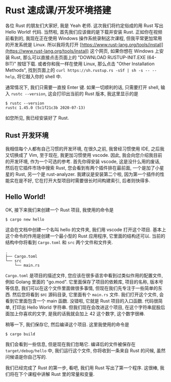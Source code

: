 # Rust 速成课/开发环境搭建

各位 Rust 的朋友们大家好, 我是 Yeah 老师. 这次我们将约定俗成的用 Rust 写出 Hello World! 代码. 当然啦, 首先我们应该做的是下载并安装 Rust. 正如你在视频前看到的, 我现在正在使用 Windows 操作系统录制这次课程, 但我平常更加常用的开发系统是 Linux. 所以我将先打开 [https://www.rust-lang.org/tools/install](https://www.rust-lang.org/tools/install) 这个网页, 如果你想在 Windows 上安装 Rust, 那么可以直接点击页面上的 "DOWNLOAD RUSTUP-INIT.EXE (64-BIT)" 按钮下载. 或者你和我一样在使用 Linux, 那么点击 "Other Installation Methods", 找到页面上的 `curl https://sh.rustup.rs -sSf | sh -s -- --help`, 将它敲入你的 shell 中.

通常情况下, 我们只需要一直按 Enter 键. 如果一切顺利的话, 只需要打开 shell, 输入 `rustc --version`, 这会打印出当前的 Rust 版本, 我这里显示的是

```no-highlight
$ rustc --version
rustc 1.45.0 (5c1f21c3b 2020-07-13)
```

如您所见, 我已经安装好了 Rust.

## Rust 开发环境

我相信每个人都有自己习惯的开发环境, 在很久之前, 我曾经习惯使用 IDE, 之后我又切换成了 Vim, 至于现在, 我更加习惯使用 vscode. 因此, 我会向您介绍我目前的开发环境, 作为一个可选的参考. 首先你得安装 vscode, 这是没什么用的废话, 然后在它插件市场中搜索 Rust, 您会看到有两个插件排在最前面, 一个是加了小星星的 Rust, 另一个是 rust-analyzer. 我建议是安装第二个啦, 因为第一个插件的性能实在是不好, 它在打开大型项目时需要很长时间构建索引, 后者则快得多.

## Hello World!

OK, 接下来我们来创建一个 Rust 项目, 我使用的命令是

```no-highlight
$ cargo new hello
```

这会在文档中创建一个名叫 hello 的文件夹, 我们用 vscode 打开这个项目. 基本上这个命令的作用是创建一个最小型的 Rust 应用程序, 它里面的结构还可以. 当前的结构中你将看到 `Cargo.toml` 和 `src` 两个文件和文件夹.

```no-highlight
.
├── Cargo.toml
└── src
    └── main.rs
```

`Cargo.toml` 是项目的描述文件, 您应该在很多语言中看到过类似作用的配置文件, 例如 Golang 里面的 "go.mod". 它里面保存了项目的依赖库, 项目的名称, 版本号等信息, 我们可以在这个文件里面做很多事情, 但现在我们先专注于一些简单的东西. 然后您将看到 src 源码目录, 它里面有个 `main.rs` 文件. 我们打开这个文件, 会看到它里面包含一个 main 函数. 没错啦, 它就是 Rust 项目的入口函数. 代码很简单, 打印出 Hello World 字符串. 但我们现在会改进这个项目, 在这个字符串屁股后面加上你喜欢的文字, 是我的话我就会加上 42 这个数字, 这个数字很棒.

稍等一下, 我们保存它, 然后编译这个项目. 这里我使用的命令是

```no-highlight
$ cargo build
```

我们会看到一些信息, 但是现在我们忽略它. 编译后的文件被保存在 `target/debug/hello` 中, 我们运行这个文件, 你将收到一条来自 Rust 的问候, 虽然问候语是你自己写的.

我们已经完成了 Rust 的第一步, 看吧, 我们用 Rust 写出了第一个程序. 这很棒, 我们将在下个课程中讲解 Rust 里的常量和变量.
